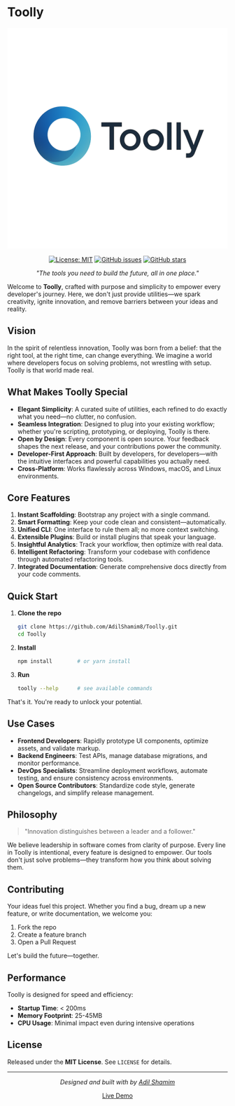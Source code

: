 # **Toolly**
![Toolly Logo](https://github.com/AdilShamim8/Toolly/blob/main/logo/Toolly.jpg)

<div align="center">
  
  [![License: MIT](https://img.shields.io/badge/License-MIT-blue.svg)](https://opensource.org/licenses/MIT)
  [![GitHub issues](https://img.shields.io/github/issues/AdilShamim8/Toolly)](https://github.com/AdilShamim8/Toolly/issues)
  [![GitHub stars](https://img.shields.io/github/stars/AdilShamim8/Toolly)](https://github.com/AdilShamim8/Toolly/stargazers)
  
  *"The tools you need to build the future, all in one place."*
</div>

Welcome to **Toolly**, crafted with purpose and simplicity to empower every developer's journey. Here, we don't just provide utilities—we spark creativity, ignite innovation, and remove barriers between your ideas and reality.

## Vision

In the spirit of relentless innovation, Toolly was born from a belief: that the right tool, at the right time, can change everything. We imagine a world where developers focus on solving problems, not wrestling with setup. Toolly is that world made real.

## What Makes Toolly Special

* **Elegant Simplicity**: A curated suite of utilities, each refined to do exactly what you need—no clutter, no confusion.
* **Seamless Integration**: Designed to plug into your existing workflow; whether you're scripting, prototyping, or deploying, Toolly is there.
* **Open by Design**: Every component is open source. Your feedback shapes the next release, and your contributions power the community.
* **Developer-First Approach**: Built by developers, for developers—with the intuitive interfaces and powerful capabilities you actually need.
* **Cross-Platform**: Works flawlessly across Windows, macOS, and Linux environments.

## Core Features

1. **Instant Scaffolding**: Bootstrap any project with a single command.
2. **Smart Formatting**: Keep your code clean and consistent—automatically.
3. **Unified CLI**: One interface to rule them all; no more context switching.
4. **Extensible Plugins**: Build or install plugins that speak your language.
5. **Insightful Analytics**: Track your workflow, then optimize with real data.
6. **Intelligent Refactoring**: Transform your codebase with confidence through automated refactoring tools.
7. **Integrated Documentation**: Generate comprehensive docs directly from your code comments.

## Quick Start

1. **Clone the repo**

   ```bash
   git clone https://github.com/AdilShamim8/Toolly.git
   cd Toolly
   ```
2. **Install**

   ```bash
   npm install        # or yarn install
   ```
3. **Run**

   ```bash
   toolly --help      # see available commands
   ```

That's it. You're ready to unlock your potential.

## Use Cases

- **Frontend Developers**: Rapidly prototype UI components, optimize assets, and validate markup.
- **Backend Engineers**: Test APIs, manage database migrations, and monitor performance.
- **DevOps Specialists**: Streamline deployment workflows, automate testing, and ensure consistency across environments.
- **Open Source Contributors**: Standardize code style, generate changelogs, and simplify release management.

## Philosophy

> "Innovation distinguishes between a leader and a follower." 

We believe leadership in software comes from clarity of purpose. Every line in Toolly is intentional, every feature is designed to empower. Our tools don't just solve problems—they transform how you think about solving them.

## Contributing

Your ideas fuel this project. Whether you find a bug, dream up a new feature, or write documentation, we welcome you:

1. Fork the repo
2. Create a feature branch
3. Open a Pull Request

Let's build the future—together.

## Performance

Toolly is designed for speed and efficiency:

- **Startup Time**: < 200ms
- **Memory Footprint**: 25-45MB
- **CPU Usage**: Minimal impact even during intensive operations

## License

Released under the **MIT License**. See `LICENSE` for details.

---

<div align="center">
  <i>Designed and built with by <a href="https://github.com/AdilShamim8">Adil Shamim</a></i>
  
  [Live Demo](http://adilshamim.me/Toolly/) 
